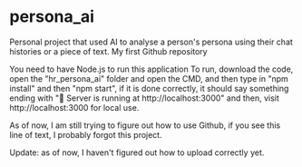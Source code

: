# persona_ai
Personal project that used AI to analyse a person's persona using their chat histories or a piece of text. My first Github repository

You need to have Node.js to run this application To run, download the code, open the "hr_persona_ai" folder and open the CMD, and then type in "npm install" and then "npm start", if it is done correctly, it should say something ending with "🚀 Server is running at http://localhost:3000" and then, visit http://localhost:3000 for local use.

As of now, I am still trying to figure out how to use Github, if you see this line of text, I probably forgot this project.

Update: as of now, I haven't figured out how to upload correctly yet.
